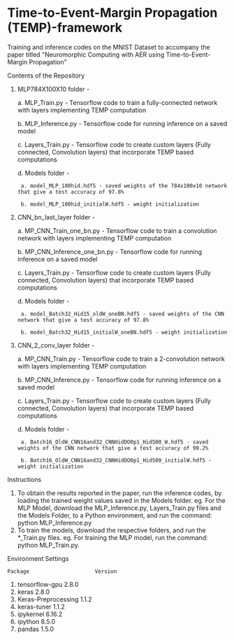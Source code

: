 # Time-to-Event-Margin Propagation (TEMP)-framework 
Training and inference codes on the MNIST Dataset to accompany the paper titled "Neuromorphic Computing with AER using Time-to-Event-Margin Propagation"

Contents of the Repository
1. MLP784X100X10 folder - 

    a. MLP_Train.py - Tensorflow code to train a fully-connected network with layers implementing TEMP computation
    
    b. MLP_Inference.py - Tensorflow code for running inference on a saved model
    
    c. Layers_Train.py - Tensorflow code to create custom layers (Fully connected, Convolution layers) that incorporate TEMP based computations

    d. Models folder -
    
        a. model_MLP_100hid.hdf5 - saved weights of the 784x100x10 network that give a test accuracy of 97.8%
        
        b. model_MLP_100hid_initialW.hdf5 - weight initialization

2. CNN_bn_last_layer folder - 

    a. MP_CNN_Train_one_bn.py - Tensorflow code to train a convolution network with layers implementing TEMP computation
    
    b. MP_CNN_Inference_one_bn.py - Tensorflow code for running inference on a saved model
    
    c. Layers_Train.py - Tensorflow code to create custom layers (Fully connected, Convolution layers) that incorporate TEMP based computations

    d. Models folder -
    
        a. model_Batch32_Hid15_oldW_oneBN.hdf5 - saved weights of the CNN network that give a test accuracy of 97.8%
        
        b. model_Batch32_Hid15_initialW_oneBN.hdf5 - weight initialization

3. CNN_2_conv_layer folder - 

    a. MP_CNN_Train.py - Tensorflow code to train a 2-convolution network with layers implementing TEMP computation
    
    b. MP_CNN_Inference.py - Tensorflow code for running inference on a saved model
    
    c. Layers_Train.py - Tensorflow code to create custom layers (Fully connected, Convolution layers) that incorporate TEMP based computations

    d. Models folder -
    
        a. Batch16_OldW_CNN16and32_CNNHidDO0p1_Hid500_W.hdf5 - saved weights of the CNN network that give a test accuracy of 99.2%
        
        b. Batch16_OldW_CNN16and32_CNNHidDO0p1_Hid500_initialW.hdf5 - weight initialization

Instructions
1. To obtain the results reported in the paper, run the inference codes, by loading the trained weight values saved in the Models folder. 
        eg. For the MLP Model, download the MLP_Inference.py, Layers_Train.py files and the Models Folder, to a Python environment, and run the command:  
        python MLP_Inference.py
2. To train the models, download the respective folders, and run the *_Train.py files.
        eg. For training the MLP model, run the command: python MLP_Train.py. 
        
Environment Settings

    Package                     Version  
1. tensorflow-gpu               2.8.0
2. keras                        2.8.0
3. Keras-Preprocessing          1.1.2
4. keras-tuner                  1.1.2
5. ipykernel                    6.16.2
6. ipython                      8.5.0
7. pandas                       1.5.0

